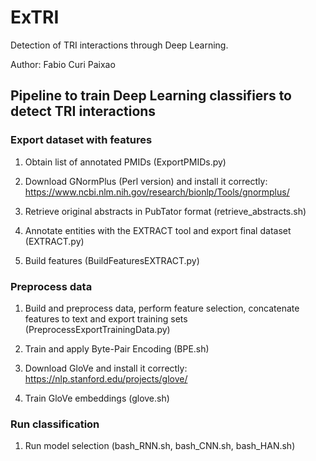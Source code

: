 # ExTRI

Detection of TRI interactions through Deep Learning.

Author: Fabio Curi Paixao

## Pipeline to train Deep Learning classifiers to detect TRI interactions 


### Export dataset with features 

1. Obtain list of annotated PMIDs (ExportPMIDs.py)

2. Download GNormPlus (Perl version) and install it correctly: https://www.ncbi.nlm.nih.gov/research/bionlp/Tools/gnormplus/

3. Retrieve original abstracts in PubTator format (retrieve_abstracts.sh)

4. Annotate entities with the EXTRACT tool and export final dataset (EXTRACT.py)

5. Build features (BuildFeaturesEXTRACT.py)


### Preprocess data 

1. Build and preprocess data, perform feature selection, concatenate features to text and export training sets (PreprocessExportTrainingData.py)

2. Train and apply Byte-Pair Encoding (BPE.sh)

3. Download GloVe and install it correctly: https://nlp.stanford.edu/projects/glove/

4. Train GloVe embeddings (glove.sh)


### Run classification

1. Run model selection (bash_RNN.sh, bash_CNN.sh, bash_HAN.sh) 
